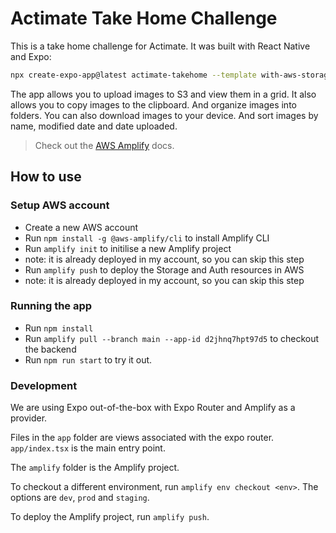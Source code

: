 # Actimate Take Home Challenge

This is a take home challenge for Actimate. It was built with React Native and Expo:
```bash
npx create-expo-app@latest actimate-takehome --template with-aws-storage-upload
```
The app allows you to upload images to S3 and view them in a grid.
It also allows you to copy images to the clipboard.
And organize images into folders.
You can also download images to your device.
And sort images by name, modified date and date uploaded.

> Check out the [AWS Amplify](https://docs.amplify.aws/) docs.

## How to use

### Setup AWS account

- Create a new AWS account
- Run `npm install -g @aws-amplify/cli` to install Amplify CLI
- Run `amplify init` to initilise a new Amplify project
- note: it is already deployed in my account, so you can skip this step
- Run `amplify push` to deploy the Storage and Auth resources in AWS
- note: it is already deployed in my account, so you can skip this step

### Running the app

- Run `npm install`
- Run `amplify pull --branch main --app-id d2jhnq7hpt97d5` to checkout the backend
- Run `npm run start` to try it out.

### Development

We are using Expo out-of-the-box with Expo Router and Amplify as a provider.

Files in the `app` folder are views associated with the expo router.
`app/index.tsx` is the main entry point.

The `amplify` folder is the Amplify project.

To checkout a different environment, run `amplify env checkout <env>`.
The options are `dev`, `prod` and `staging`.

To deploy the Amplify project, run `amplify push`.


